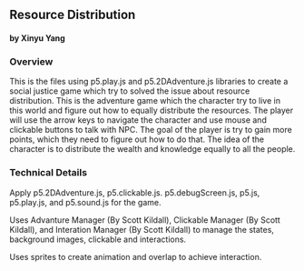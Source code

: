 ##  Resource Distribution
#### by Xinyu Yang



### Overview
This is the files using p5.play.js and p5.2DAdventure.js libraries to create a social justice game which try to solved the issue about resource distribution. 
This is the adventure game which the character try to live in this world and figure out how to equally distribute the resources. The player will use the arrow keys to navigate the character and use mouse and clickable buttons to talk with NPC. The goal of the player is try to gain more points, which they need to figure out how to do that. The idea of the character is to distribute the wealth and knowledge equally to all the people.

### Technical Details

Apply p5.2DAdventure.js, p5.clickable.js. p5.debugScreen.js, p5.js, p5.play.js, and p5.sound.js for the game.

Uses Advanture Manager (By Scott Kildall), Clickable Manager (By Scott Kildall), and Interation Manager (By Scott Kildall) to manage the states, background images, clickable and interactions.

Uses sprites to create animation and overlap to achieve interaction.